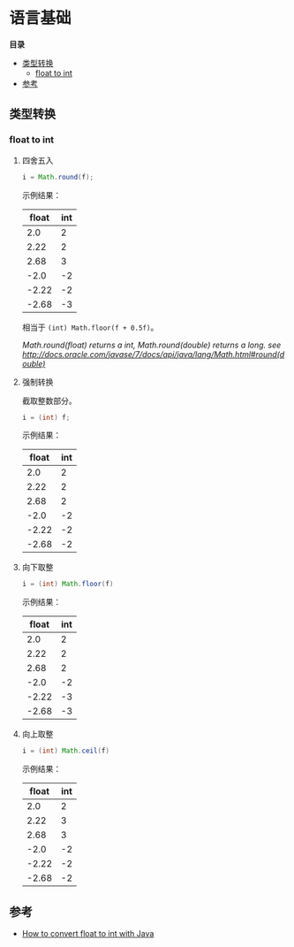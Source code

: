 # 语言基础

**目录**

<!-- vim-markdown-toc GFM -->
* [类型转换](#类型转换)
	* [float to int](#float-to-int)
* [参考](#参考)

<!-- vim-markdown-toc -->

## 类型转换

### float to int

1. 四舍五入

    ```java
    i = Math.round(f);
    ```

    示例结果：

    | float | int |
    |-------|-----|
    | 2.0   | 2   |
    | 2.22  | 2   |
    | 2.68  | 3   |
    | -2.0  | -2  |
    | -2.22 | -2  |
    | -2.68 | -3  |

    相当于 `(int) Math.floor(f + 0.5f)`。

    *Math.round(float) returns a int, Math.round(double) returns a long. see <http://docs.oracle.com/javase/7/docs/api/java/lang/Math.html#round(double)>*

2. 强制转换

    截取整数部分。

    ```java
    i = (int) f;
    ```

    示例结果：

    | float | int |
    |-------|-----|
    | 2.0   | 2   |
    | 2.22  | 2   |
    | 2.68  | 2   |
    | -2.0  | -2  |
    | -2.22 | -2  |
    | -2.68 | -2  |

3. 向下取整

    ```java
    i = (int) Math.floor(f)
    ```

    示例结果：

    | float | int |
    |-------|-----|
    | 2.0   | 2   |
    | 2.22  | 2   |
    | 2.68  | 2   |
    | -2.0  | -2  |
    | -2.22 | -3  |
    | -2.68 | -3  |

4. 向上取整

    ```java
    i = (int) Math.ceil(f)
    ```

    示例结果：

    | float | int |
    |-------|-----|
    | 2.0   | 2   |
    | 2.22  | 3   |
    | 2.68  | 3   |
    | -2.0  | -2  |
    | -2.22 | -2  |
    | -2.68 | -2  |

## 参考

* [How to convert float to int with Java](http://stackoverflow.com/questions/1295424/how-to-convert-float-to-int-with-java)
